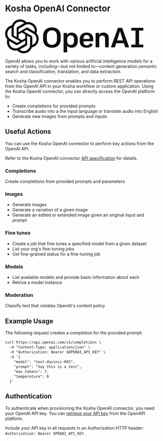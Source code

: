 # Kosha OpenAI Connector

![OpenAI](images/openai-logo.png)

OpenAI allows you to work with various artificial intelligence models for a variety of tasks, including—but not limited to—content generation,semantic search and classification, translation, and data extraction.

The Kosha OpenAI connector enables you to perform REST API operations from the OpenAI API in your Kosha workflow or custom application. Using the Kosha OpenAI connector, you can directly access the OpenAI platform to:

* Create completions for provided prompts
* Transcribe audio into a the input language or translate audio into English
* Generate new images from prompts and inputs 

## Useful Actions

You can use the Kosha OpenAI connector to perform key actions from the OpenAI API.

Refer to the Kosha OpenAI connector [API specification](openapi.json) for details.

### Completions

Create completions from provided prompts and parameters

### Images

* Generate images
* Generate a variation of a given image
* Generate an edited or extended image given an original input and prompt

### Fine tunes

* Create a job that fine tunes a specified model from a given dataset
* List your org's fine-tuning jobs
* Get fine-grained status for a fine-tuning job

### Models

* List available models and provide basic information about each
* Retrive a model instance

### Moderation

Classify text that violates OpenAI's content policy

## Example Usage

The following request creates a completion for the provided prompt:

```
curl https://api.openai.com/v1/completions \
  -H "Content-Type: application/json" \
  -H "Authorization: Bearer $OPENAI_API_KEY" \
  -d '{
    "model": "text-davinci-003",
    "prompt": "Say this is a test",
    "max_tokens": 7,
    "temperature": 0
  }'
```
## Authentication

To authenticate when provisioning the Kosha OpenAI connector, you need your OpenAI API key. You can [retrieve your API key](https://platform.openai.com/account/api-keys) from the OpenAPI platform. 

Include your API key in all requests in an Authorization HTTP header: `Authorization: Bearer OPENAI_API_KEY`.

